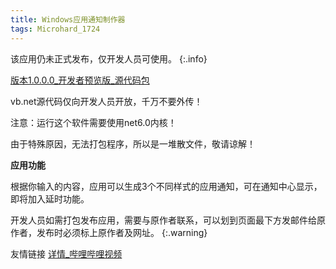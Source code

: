 ```yaml
---
title: Windows应用通知制作器
tags: Microhard_1724
---
```


该应用仍未正式发布，仅开发人员可使用。
{:.info}

[版本1.0.0.0_开发者预览版_源代码包](https://wwvg.lanzouf.com/iaDjh0jwmqch)

vb.net源代码仅向开发人员开放，千万不要外传！

注意：运行这个软件需要使用net6.0内核！

由于特殊原因，无法打包程序，所以是一堆散文件，敬请谅解！

**应用功能**

根据你输入的内容，应用可以生成3个不同样式的应用通知，可在通知中心显示，即将加入延时功能。

开发人员如需打包发布应用，需要与原作者联系，可以划到页面最下方发邮件给原作者，发布时必须标上原作者及网址。
{:.warning}

友情链接 [详情_哔哩哔哩视频](https://b23.tv/jU0DQHj)
